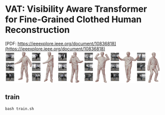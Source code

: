 # VAT: Visibility Aware Transformer for Fine-Grained Clothed Human Reconstruction
[PDF: https://ieeexplore.ieee.org/document/10836818](https://ieeexplore.ieee.org/document/10836818)
![Teaser Image](https://github.com/zibinzhu/VAT/blob/master/show.png)

## train
```
bash train.sh
```